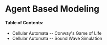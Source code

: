 # Agent Based Modeling
#### Table of Contents:

- Cellular Automata -- Conway's Game of Life
- Cellular Automata -- Sound Wave Simulation



